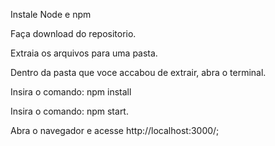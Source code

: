 Instale Node e npm

Faça download do repositorio.

Extraia os arquivos para uma pasta.

Dentro da pasta que voce accabou de extrair, abra o terminal.

Insira o comando: npm install

Insira o comando: npm start.

Abra o navegador e acesse http://localhost:3000/;
